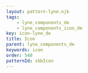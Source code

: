 ```yaml
---
layout: pattern-lyne.njk
tags: 
    - lyne_components_de
    - lyne_components_icon_de
key: icon-lyne_de
title: Icon
parent: lyne_components_de
keywords: icon
order: 540
patternId: sbbIcon
---
```

